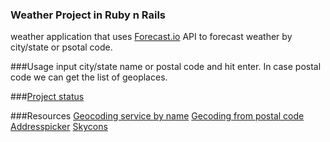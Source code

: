 ### Weather Project in Ruby n Rails

weather application that uses [Forecast.io](https://developer.forecast.io) API to forecast weather by city/state or psotal code.

###Usage
input city/state name or postal code and hit enter. In case postal code we can get the list of geoplaces.

###[Project status](https://arthurvard.github.io/weather/)

###Resources
[Geocoding service by name](https://maps.googleapis.com/maps/api/geocode)
[Gecoding from postal code](http://www.geonames.org/postalCodeLookupJSON?&callback=?postalcode=660)
[Addresspicker](http://sgruhier.github.io/typeahead-addresspicker/)
[Skycons](http://tribodamoda.com/assets/plugins/skycons/)
